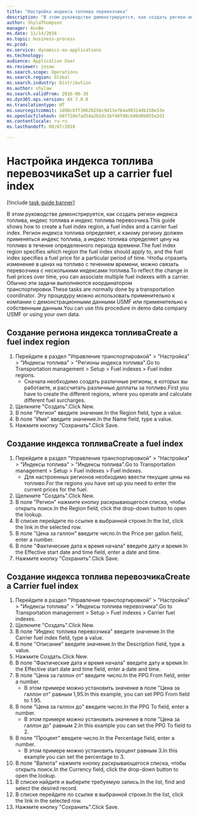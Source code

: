 ```yaml
--- 
title: "Настройка индекса топлива перевозчика"
description: "В этом руководстве демонстрируется, как создать регион индекса топлива, индекс топлива и индекс топлива перевозчика."
author: ShylaThompson
manager: AnnBe
ms.date: 11/14/2016
ms.topic: business-process
ms.prod: 
ms.service: dynamics-ax-applications
ms.technology: 
audience: Application User
ms.reviewer: josaw
ms.search.scope: Operations
ms.search.region: Global
ms.search.industry: Distribution
ms.author: shylaw
ms.search.validFrom: 2016-06-30
ms.dyn365.ops.version: AX 7.0.0
ms.translationtype: HT
ms.sourcegitcommit: 1d98cbff30620256c9d13e7b4a90314db150e33e
ms.openlocfilehash: b6f72de7ad54a2b2dc1bf40fd8cb86d8b055e2d1
ms.contentlocale: ru-ru
ms.lasthandoff: 08/07/2018

---
```

# <a name="set-up-a-carrier-fuel-index"></a><span data-ttu-id="20b04-103">Настройка индекса топлива перевозчика</span><span class="sxs-lookup"><span data-stu-id="20b04-103">Set up a carrier fuel index</span></span>

[!include [task guide banner](../../includes/task-guide-banner.md)]

<span data-ttu-id="20b04-104">В этом руководстве демонстрируется, как создать регион индекса топлива, индекс топлива и индекс топлива перевозчика.</span><span class="sxs-lookup"><span data-stu-id="20b04-104">This guide shows how to create a fuel index region, a fuel index and a carrier fuel index.</span></span> <span data-ttu-id="20b04-105">Регион индекса топлива определяет, к какому региону должен применяться индекс топлива, а индекс топлива определяет цену на топливо в течение определенного периода времени.</span><span class="sxs-lookup"><span data-stu-id="20b04-105">The fuel index region specifies which region the fuel index should apply to, and the fuel index specifies a fuel price for a particular period of time.</span></span> <span data-ttu-id="20b04-106">Чтобы отразить изменение в ценах на топливо с течением времени, можно связать перевозчика с несколькими индексами топлива.</span><span class="sxs-lookup"><span data-stu-id="20b04-106">To reflect the change in fuel prices over time, you can associate multiple fuel indexes with a carrier.</span></span>  <span data-ttu-id="20b04-107">Обычно эти задачи выполняются координатором транспортировки.</span><span class="sxs-lookup"><span data-stu-id="20b04-107">These tasks are normally done by a transportation coordinator.</span></span> <span data-ttu-id="20b04-108">Эту процедуру можно использовать применительно к компании с демонстрационными данными USMF или применительно к собственным данным.</span><span class="sxs-lookup"><span data-stu-id="20b04-108">You can use this procedure in demo data company USMF or using your own data.</span></span>


## <a name="create-a-fuel-index-region"></a><span data-ttu-id="20b04-109">Создание региона индекса топлива</span><span class="sxs-lookup"><span data-stu-id="20b04-109">Create a fuel index region</span></span>
1. <span data-ttu-id="20b04-110">Перейдите в раздел "Управление транспортировкой" > "Настройка" > "Индексы топлива" > "Регионы индекса топлива".</span><span class="sxs-lookup"><span data-stu-id="20b04-110">Go to Transportation management > Setup > Fuel indexes > Fuel index regions.</span></span>
    * <span data-ttu-id="20b04-111">Сначала необходимо создать различные регионы, в которых вы работаете, и рассчитать различные доплаты за топливо.</span><span class="sxs-lookup"><span data-stu-id="20b04-111">First you have to create the different regions, where you operate and calculate different fuel surcharges.</span></span>  
2. <span data-ttu-id="20b04-112">Щелкните "Создать".</span><span class="sxs-lookup"><span data-stu-id="20b04-112">Click New.</span></span>
3. <span data-ttu-id="20b04-113">В поле "Регион" введите значение.</span><span class="sxs-lookup"><span data-stu-id="20b04-113">In the Region field, type a value.</span></span>
4. <span data-ttu-id="20b04-114">В поле "Имя" введите значение.</span><span class="sxs-lookup"><span data-stu-id="20b04-114">In the Name field, type a value.</span></span>
5. <span data-ttu-id="20b04-115">Нажмите кнопку "Сохранить".</span><span class="sxs-lookup"><span data-stu-id="20b04-115">Click Save.</span></span>

## <a name="create-a-fuel-index"></a><span data-ttu-id="20b04-116">Создание индекса топлива</span><span class="sxs-lookup"><span data-stu-id="20b04-116">Create a fuel index</span></span>
1. <span data-ttu-id="20b04-117">Перейдите в раздел "Управление транспортировкой" > "Настройка" > "Индексы топлива" > "Индексы топлива".</span><span class="sxs-lookup"><span data-stu-id="20b04-117">Go to Transportation management > Setup > Fuel indexes > Fuel indexes.</span></span>
    * <span data-ttu-id="20b04-118">Для настроенных регионов необходимо ввести текущие цены на топливо.</span><span class="sxs-lookup"><span data-stu-id="20b04-118">For the regions you have set up you need to enter the current prices for the fuel.</span></span>  
2. <span data-ttu-id="20b04-119">Щелкните "Создать".</span><span class="sxs-lookup"><span data-stu-id="20b04-119">Click New.</span></span>
3. <span data-ttu-id="20b04-120">В поле "Регион" нажмите кнопку раскрывающегося списка, чтобы открыть поиск.</span><span class="sxs-lookup"><span data-stu-id="20b04-120">In the Region field, click the drop-down button to open the lookup.</span></span>
4. <span data-ttu-id="20b04-121">В списке перейдите по ссылке в выбранной строке.</span><span class="sxs-lookup"><span data-stu-id="20b04-121">In the list, click the link in the selected row.</span></span>
5. <span data-ttu-id="20b04-122">В поле "Цена за галлон" введите число.</span><span class="sxs-lookup"><span data-stu-id="20b04-122">In the Price per gallon field, enter a number.</span></span>
6. <span data-ttu-id="20b04-123">В поле "Фактические дата и время начала" введите дату и время.</span><span class="sxs-lookup"><span data-stu-id="20b04-123">In the Effective start date and time field, enter a date and time.</span></span>
7. <span data-ttu-id="20b04-124">Нажмите кнопку "Сохранить".</span><span class="sxs-lookup"><span data-stu-id="20b04-124">Click Save.</span></span>

## <a name="create-a-carrier-fuel-index"></a><span data-ttu-id="20b04-125">Создание индекса топлива перевозчика</span><span class="sxs-lookup"><span data-stu-id="20b04-125">Create a Carrier fuel index</span></span>
1. <span data-ttu-id="20b04-126">Перейдите в раздел "Управление транспортировкой" > "Настройка" > "Индексы топлива" > "Индексы топлива перевозчика".</span><span class="sxs-lookup"><span data-stu-id="20b04-126">Go to Transportation management > Setup > Fuel indexes > Carrier fuel indexes.</span></span>
2. <span data-ttu-id="20b04-127">Щелкните "Создать".</span><span class="sxs-lookup"><span data-stu-id="20b04-127">Click New.</span></span>
3. <span data-ttu-id="20b04-128">В поле "Индекс топлива перевозчика" введите значение.</span><span class="sxs-lookup"><span data-stu-id="20b04-128">In the Carrier fuel index field, type a value.</span></span>
4. <span data-ttu-id="20b04-129">В поле "Описание" введите значение.</span><span class="sxs-lookup"><span data-stu-id="20b04-129">In the Description field, type a value.</span></span>
5. <span data-ttu-id="20b04-130">Нажмите Создать.</span><span class="sxs-lookup"><span data-stu-id="20b04-130">Click New.</span></span>
6. <span data-ttu-id="20b04-131">В поле "Фактические дата и время начала" введите дату и время.</span><span class="sxs-lookup"><span data-stu-id="20b04-131">In the Effective start date and time field, enter a date and time.</span></span>
7. <span data-ttu-id="20b04-132">В поле "Цена за галлон от" введите число.</span><span class="sxs-lookup"><span data-stu-id="20b04-132">In the PPG From field, enter a number.</span></span>
    * <span data-ttu-id="20b04-133">В этом примере можно установить значение в поле "Цена за галлон от" равным 1,95.</span><span class="sxs-lookup"><span data-stu-id="20b04-133">In this example, you can set PPG From field to 1.95.</span></span>  
8. <span data-ttu-id="20b04-134">В поле "Цена за галлон до" введите число.</span><span class="sxs-lookup"><span data-stu-id="20b04-134">In the PPG To field, enter a number.</span></span>
    * <span data-ttu-id="20b04-135">В этом примере можно установить значение в поле "Цена за галлон до" равным 2.</span><span class="sxs-lookup"><span data-stu-id="20b04-135">In this example you can set the PPG To field to 2.</span></span>  
9. <span data-ttu-id="20b04-136">В поле "Процент" введите число.</span><span class="sxs-lookup"><span data-stu-id="20b04-136">In the Percentage field, enter a number.</span></span>
    * <span data-ttu-id="20b04-137">В этом примере можно установить процент равным 3.</span><span class="sxs-lookup"><span data-stu-id="20b04-137">In this example you can set the percentage to 3.</span></span>  
10. <span data-ttu-id="20b04-138">В поле "Валюта" нажмите кнопку раскрывающегося списка, чтобы открыть поиск.</span><span class="sxs-lookup"><span data-stu-id="20b04-138">In the Currency field, click the drop-down button to open the lookup.</span></span>
11. <span data-ttu-id="20b04-139">В списке найдите и выберите требуемую запись.</span><span class="sxs-lookup"><span data-stu-id="20b04-139">In the list, find and select the desired record.</span></span>
12. <span data-ttu-id="20b04-140">В списке перейдите по ссылке в выбранной строке.</span><span class="sxs-lookup"><span data-stu-id="20b04-140">In the list, click the link in the selected row.</span></span>
13. <span data-ttu-id="20b04-141">Нажмите кнопку "Сохранить".</span><span class="sxs-lookup"><span data-stu-id="20b04-141">Click Save.</span></span>


